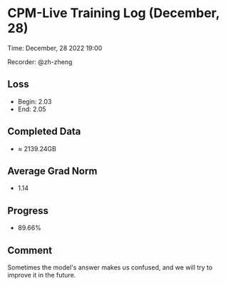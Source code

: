 
# CPM-Live Training Log (December, 28)

Time: December, 28 2022 19:00

Recorder: @zh-zheng

## Loss
- Begin: 2.03
- End: 2.05
	
## Completed Data
- $\approx$ 2139.24GB

## Average Grad Norm
- 1.14

## Progress
- 89.66%

## Comment

Sometimes the model's answer makes us confused, and we will try to improve it in the future.

